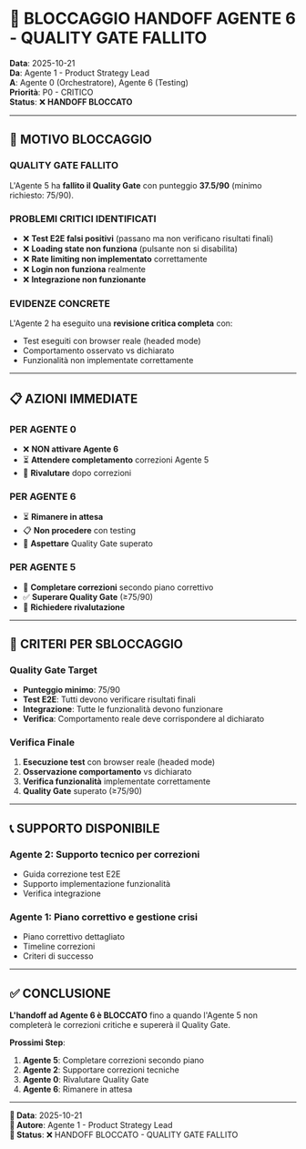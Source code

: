 # 🚫 BLOCCAGGIO HANDOFF AGENTE 6 - QUALITY GATE FALLITO

**Data**: 2025-10-21  
**Da**: Agente 1 - Product Strategy Lead  
**A**: Agente 0 (Orchestratore), Agente 6 (Testing)  
**Priorità**: P0 - CRITICO  
**Status**: ❌ **HANDOFF BLOCCATO**

---

## 🚨 MOTIVO BLOCCAGGIO

### **QUALITY GATE FALLITO**
L'Agente 5 ha **fallito il Quality Gate** con punteggio **37.5/90** (minimo richiesto: 75/90).

### **PROBLEMI CRITICI IDENTIFICATI**
- ❌ **Test E2E falsi positivi** (passano ma non verificano risultati finali)
- ❌ **Loading state non funziona** (pulsante non si disabilita)
- ❌ **Rate limiting non implementato** correttamente
- ❌ **Login non funziona** realmente
- ❌ **Integrazione non funzionante**

### **EVIDENZE CONCRETE**
L'Agente 2 ha eseguito una **revisione critica completa** con:
- Test eseguiti con browser reale (headed mode)
- Comportamento osservato vs dichiarato
- Funzionalità non implementate correttamente

---

## 📋 AZIONI IMMEDIATE

### **PER AGENTE 0**
- ❌ **NON attivare Agente 6**
- ⏳ **Attendere completamento** correzioni Agente 5
- 🔄 **Rivalutare** dopo correzioni

### **PER AGENTE 6**
- ⏳ **Rimanere in attesa**
- 📋 **Non procedere** con testing
- 🔄 **Aspettare** Quality Gate superato

### **PER AGENTE 5**
- 🚨 **Completare correzioni** secondo piano correttivo
- ✅ **Superare Quality Gate** (≥75/90)
- 🔄 **Richiedere rivalutazione**

---

## 🎯 CRITERI PER SBLOCCAGGIO

### **Quality Gate Target**
- **Punteggio minimo**: 75/90
- **Test E2E**: Tutti devono verificare risultati finali
- **Integrazione**: Tutte le funzionalità devono funzionare
- **Verifica**: Comportamento reale deve corrispondere al dichiarato

### **Verifica Finale**
1. **Esecuzione test** con browser reale (headed mode)
2. **Osservazione comportamento** vs dichiarato
3. **Verifica funzionalità** implementate correttamente
4. **Quality Gate** superato (≥75/90)

---

## 📞 SUPPORTO DISPONIBILE

### **Agente 2**: Supporto tecnico per correzioni
- Guida correzione test E2E
- Supporto implementazione funzionalità
- Verifica integrazione

### **Agente 1**: Piano correttivo e gestione crisi
- Piano correttivo dettagliato
- Timeline correzioni
- Criteri di successo

---

## ✅ CONCLUSIONE

**L'handoff ad Agente 6 è BLOCCATO** fino a quando l'Agente 5 non completerà le correzioni critiche e supererà il Quality Gate.

**Prossimi Step**:
1. **Agente 5**: Completare correzioni secondo piano
2. **Agente 2**: Supportare correzioni tecniche
3. **Agente 0**: Rivalutare Quality Gate
4. **Agente 6**: Rimanere in attesa

---

**📅 Data**: 2025-10-21  
**👤 Autore**: Agente 1 - Product Strategy Lead  
**🎯 Status**: ❌ HANDOFF BLOCCATO - QUALITY GATE FALLITO
